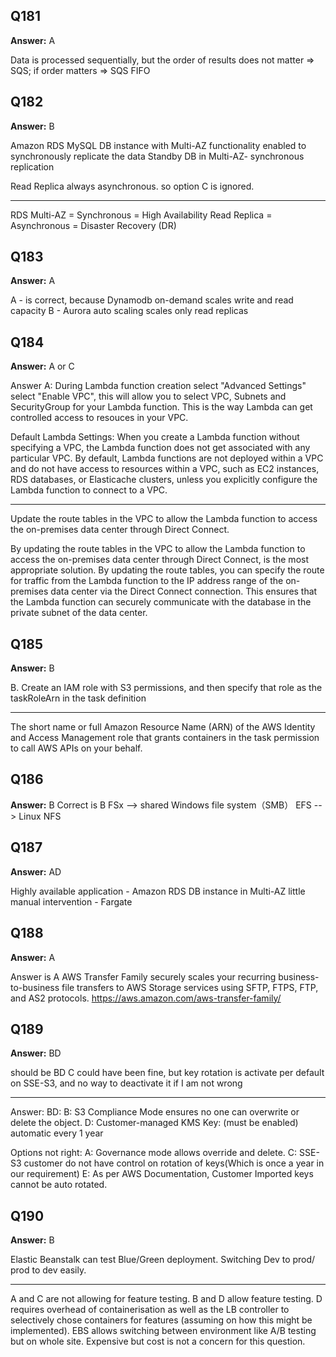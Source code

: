 ## Q181

**Answer:** A

Data is processed sequentially, but the order of results does not matter => SQS; if order matters => SQS FIFO

## Q182

**Answer:** B

Amazon RDS MySQL DB instance with Multi-AZ functionality enabled to synchronously replicate the data
Standby DB in Multi-AZ- synchronous replication

Read Replica always asynchronous. so option C is ignored.

----
RDS Multi-AZ = Synchronous = High Availability
Read Replica = Asynchronous = Disaster Recovery (DR)

## Q183

**Answer:** A

A - is correct, because Dynamodb on-demand scales write and read capacity
B - Aurora auto scaling scales only read replicas

## Q184

**Answer:** A or C

Answer A: During Lambda function creation select "Advanced Settings" select "Enable VPC", this will allow you to select VPC, Subnets and SecurityGroup for your Lambda function. This is the way Lambda can get controlled access to resouces in your VPC.

Default Lambda Settings:
When you create a Lambda function without specifying a VPC, the Lambda function does not get associated with any particular VPC. By default, Lambda functions are not deployed within a VPC and do not have access to resources within a VPC, such as EC2 instances, RDS databases, or Elasticache clusters, unless you explicitly configure the Lambda function to connect to a VPC.

-----
Update the route tables in the VPC to allow the Lambda function to access the on-premises data center through Direct Connect.

By updating the route tables in the VPC to allow the Lambda function to access the on-premises data center through Direct Connect, is the most appropriate solution. By updating the route tables, you can specify the route for traffic from the Lambda function to the IP address range of the on-premises data center via the Direct Connect connection. This ensures that the Lambda function can securely communicate with the database in the private subnet of the data center.

## Q185

**Answer:** B

B. Create an IAM role with S3 permissions, and then specify that role as the taskRoleArn in the task definition

---
The short name or full Amazon Resource Name (ARN) of the AWS Identity and Access Management role that grants containers in the task permission to call AWS APIs on your behalf.

## Q186

**Answer:** B
Correct is B
FSx --> shared Windows file system（SMB）
EFS --> Linux NFS

## Q187

**Answer:**  AD

Highly available application - Amazon RDS DB instance in Multi-AZ
little manual intervention - Fargate

## Q188

**Answer:** A

Answer is A
AWS Transfer Family securely scales your recurring business-to-business file transfers to AWS Storage services using SFTP, FTPS, FTP, and AS2 protocols.
https://aws.amazon.com/aws-transfer-family/

## Q189

**Answer:** BD

should be BD
C could have been fine, but key rotation is activate per default on SSE-S3, and no way to deactivate it if I am not wrong

---------
Answer: BD:
B: S3 Compliance Mode ensures no one can overwrite or delete the object.
D: Customer-managed KMS Key: (must be enabled) automatic every 1 year

Options not right:
A: Governance mode allows override and delete.
C: SSE-S3 customer do not have control on rotation of keys(Which is once a year in our requirement)
E: As per AWS Documentation, Customer Imported keys cannot be auto rotated.

## Q190

**Answer:** B

Elastic Beanstalk can test Blue/Green deployment. Switching Dev to prod/ prod to dev easily.

---
A and C are not allowing for feature testing.
B and D allow feature testing. D requires overhead of containerisation as well as the LB controller to selectively chose containers for features (assuming on how this might be implemented). EBS allows switching between environment like A/B testing but on whole site. Expensive but cost is not a concern for this question.

